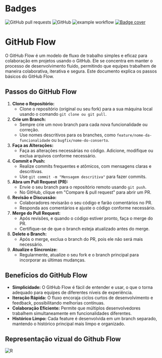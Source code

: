 # Badges

![GitHub pull requests](https://img.shields.io/github/issues-pr/ifpebj-ti/Modulo_Vendas-CRM) ![GitHub](https://img.shields.io/github/license/ifpebj-ti/Modulo_Vendas-CRM) ![example workflow](https://github.com/ifpebj-ti/Modulo_Vendas-CRM/actions/workflows/main.yml/badge.svg)  [![Badge cover](https://ifpebj-ti.github.io/Modulo_Marketing-CRM/badges/coverage.svg)](https://github.com/we-cli/jayin/actions)

# GitHub Flow

O GitHub Flow é um modelo de fluxo de trabalho simples e eficaz para colaboração em projetos usando o GitHub. Ele se concentra em manter o processo de desenvolvimento fluido, permitindo que equipes trabalhem de maneira colaborativa, iterativa e segura. Este documento explica os passos básicos do GitHub Flow.

## Passos do GitHub Flow

1. **Clone o Repositório:**
   * Clone o repositório (original ou seu fork) para a sua máquina local usando o comando `git clone ou git pull`.
2. **Crie um Branch:**
   * Sempre crie um novo branch para cada nova funcionalidade ou correção.
   * Use nomes descritivos para os branches, como `feature/nome-da-funcionalidade` ou `bugfix/nome-do-conserto`.
3. **Faça as Alterações:**
   * Faça as alterações necessárias no código. Adicione, modifique ou exclua arquivos conforme necessário.
4. **Commit e Push:**
   * Realize commits frequentes e atômicos, com mensagens claras e descritivas.
   * Use `git commit -m "Mensagem descritiva"` para fazer commits.
5. **Abra um Pull Request (PR):**
   * Envie o seu branch para o repositório remoto usando `git push`.
   * No GitHub, clique em "Compare & pull request" para abrir um PR.
6. **Revisão e Discussão:**
   * Colaboradores revisarão o seu código e farão comentários no PR.
   * Responda aos comentários e ajuste o código conforme necessário.
7. **Merge do Pull Request:**
   * Após revisões, e quando o código estiver pronto, faça o merge do PR.
   * Certifique-se de que o branch esteja atualizado antes do merge.
8. **Delete o Branch:**
   * Após o merge, exclua o branch do PR, pois ele não será mais necessário.
9. **Atualize e Sincronize:**
   * Regularmente, atualize o seu fork e o branch principal para incorporar as últimas mudanças.

## Benefícios do GitHub Flow

* **Simplicidade:** O GitHub Flow é fácil de entender e usar, o que o torna adequado para equipes de diferentes níveis de experiência.
* **Iteração Rápida:** O fluxo encoraja ciclos curtos de desenvolvimento e feedback, possibilitando melhorias contínuas.
* **Colaboração Eficiente:** Permite que múltiplos desenvolvedores trabalhem simultaneamente em funcionalidades diferentes.
* **Histórico Limpo:** Cada feature é desenvolvida em um branch separado, mantendo o histórico principal mais limpo e organizado.

## Representação vizual do Github Flow

![R](https://cdn.discordapp.com/attachments/1134506213388865598/1145769943426682940/16932432354423735495649931597106.png)
